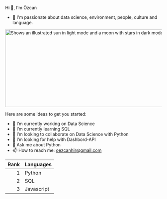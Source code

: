  Hi 👋, I'm Özcan
- 🥰 I'm passionate about data science, environment, people, culture and language.

<picture>
  <source media="(prefers-color-scheme: dark)" srcset="https://cdn.pixabay.com/photo/2014/10/29/12/07/robot-507811_960_720.jpg">
  <source media="(prefers-color-scheme: light)" srcset="https://cdn.pixabay.com/photo/2014/10/29/12/07/robot-507811_960_720.jpg">
  <img alt="Shows an illustrated sun in light mode and a moon with stars in dark mode."https://cdn.pixabay.com/photo/2014/10/29/12/07/robot-507811_960_720.jpg" width="700" height="250">
</picture>

Here are some ideas to get you started:

- 🔭 I’m currently working on Data Science
- 🌱 I’m currently learning SQL
- 👯 I’m looking to collaborate on Data Science with Python
- 🤔 I’m looking for help with Dashbord-API
- 💬 Ask me about Python
- 📫 How to reach me: oezcanhir@gmail.com

| Rank | Languages |
|-----:|-----------|
|     1| Python    |
|     2| SQL       |
|     3| Javascript|
